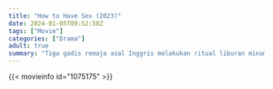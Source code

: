```yaml
---
title: "How to Have Sex (2023)"
date: 2024-01-05T09:52:58Z
tags: ["Movie"]
categories: ["Drama"]
adult: true
summary: "Tiga gadis remaja asal Inggris melakukan ritual liburan minum, clubbing, dan berkencan, di musim panas yang seharusnya menjadi musim panas terbaik dalam hidup mereka."
---
```


<mux-player stream-type="on-demand"
src="https://kp3d-my.sharepoint.com/personal/ryoo_kp3d_onmicrosoft_com/_layouts/15/download.aspx?share=Eciewck8V-hBnQcTIJY65H8BebTkZlgNf-Iso52mMQJfKw" prefer-playback="mse" controls>

</mux-player>


{{< movieinfo id="1075175" >}}

<script src="https://cdn.jsdelivr.net/npm/@mux/mux-player"></script>

 <script type="application/ld+json ">
{
"@context": "https://schema.org/",
"@type": "VideoObject",
"name": "How to Have Sex (2023)",
"contentUrl": "https://stream.mux.com/uu1qUtoVh7ZSwMeJ01R1IDemSQ6y5raSn5OOaIJl3NOY.m3u8",
"thumbnailUrl": "https://www.themoviedb.org/t/p/original/9eSoJrj8LkbUzuPSJzgSXWKexKj.jpg?width=314&fit_mode=preserve&time=25",
"uploadDate": "2023-12-25T06:24:19Z",
}

</script>